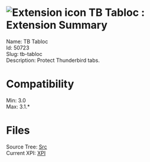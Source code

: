 # ![Extension icon](https://addons.thunderbird.net/user-media/addon_icons/50/50723-64.png?modified=1297336838) TB Tabloc : Extension Summary

Name: TB Tabloc  
Id: 50723  
Slug: tb-tabloc  
Description: Protect Thunderbird tabs.
  

# Compatibility
Min: 3.0  
Max: 3.1.*  

# Files

Source Tree: [Src](C:/Dev/Thunderbird/ThunderKdB/xall/xOther/50723-tb-tabloc/src)  
Current XPI: [XPI](C:/Dev/Thunderbird/ThunderKdB/xall/xOther/50723-tb-tabloc/xpi)  



